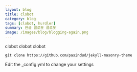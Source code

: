 ```yaml
---
layout: blog
title: clobot
category: blog
tags: [clobot, hurdler]  
summary: 한글 클로봇 클로봇
image: /images/blog/blogging-again.png
---
```


clobot clobot clobot

```
git clone https://github.com/pasindud/jekyll-masonry-theme
```

Edit the _config.yml to change your settings

